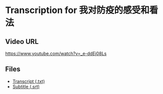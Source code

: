 # Transcription for 我对防疫的感受和看法
## Video URL
https://www.youtube.com/watch?v=_e-ddEj08Ls
 
## Files
- [Transcript (.txt)](./transcript.txt)
- [Subtitle (.srt)](./transcript.srt)
